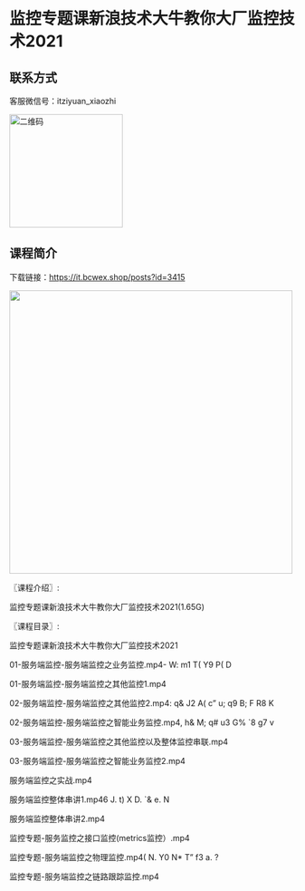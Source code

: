 # 监控专题课新浪技术大牛教你大厂监控技术2021

## 联系方式

客服微信号：itziyuan_xiaozhi

<img src="https://ziyuanyun.oss-cn-guangzhou.aliyuncs.com/common/20240614073449/666b82192834a.jpg" width="200" height="200" alt="二维码">

## 课程简介

下载链接：https://it.bcwex.shop/posts?id=3415

<img src="https://ziyuanyun.oss-cn-guangzhou.aliyuncs.com/yun/20240515185148/664493c41f9cd.jpg" width="500" alt="">

  〖课程介绍〗:

 监控专题课新浪技术大牛教你大厂监控技术2021(1.65G)

 〖课程目录〗:

 监控专题课新浪技术大牛教你大厂监控技术2021



 01-服务端监控-服务端监控之业务监控.mp4- W: m1 T( Y9 P( D

 01-服务端监控-服务端监控之其他监控1.mp4

 02-服务端监控-服务端监控之其他监控2.mp4: q&amp; J2 A( c&#8221; u; q9 B; F R8 K

 02-服务端监控-服务端监控之智能业务监控.mp4, h&amp; M; q# u3 G% `8 g7 v

 03-服务端监控-服务端监控之其他监控以及整体监控串联.mp4

 03-服务端监控-服务端监控之智能业务监控2.mp4

 服务端监控之实战.mp4

 服务端监控整体串讲1.mp46 J. t) X D. `&amp; e. N

 服务端监控整体串讲2.mp4

 监控专题-服务监控之接口监控(metrics监控）.mp4

 监控专题-服务端监控之物理监控.mp4( N. Y0 N* T&#8221; f3 a. ?

 监控专题-服务端监控之链路跟踪监控.mp4

  